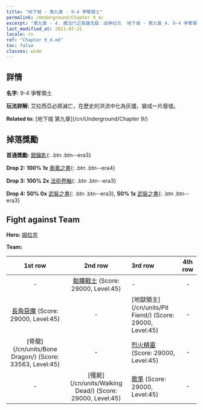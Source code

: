 ```yaml
---
title: "地下城 - 第九章 - 9-4 爭奪領土"
permalink: /Underground/Chapter 9_4/
excerpt: "第九章 - 4. 魔法门之英雄无敌：战争纪元  地下城 - 第九章_4. 9-4 爭奪領土"
last_modified_at: 2021-07-21
locale: cn
ref: "Chapter 9_4.md"
toc: false
classes: wide
---
```


## 詳情

 **名字:** 9-4 爭奪領土

 **玩法詳解:**       艾拉西亞必將滅亡，在歷史的洪流中化為灰燼，變成一片廢墟。

 **Related to:** [地下城 第九章](/cn/Underground/Chapter 9/)

## 掉落獎勵

 **首通獎勵:** [銀鑰匙](/cn/Items/con_693/){: .btn .btn--era3}

 **Drop 2:** **100% 1x** [奧義之書](/cn/Items/mat_39/){: .btn .btn--era4}

 **Drop 3:** **100% 2x** [法術卷軸](/cn/Items/con_694/){: .btn .btn--era3}

 **Drop 4:** **50% 0x** [武裝之書](/cn/Items/mat_32/){: .btn .btn--era3}, **50% 1x** [武裝之書](/cn/Items/mat_32/){: .btn .btn--era3}


## Fight against Team
 **Hero:** [姆拉克](/cn/heroes/Mullich/)

 **Team:**


  | 1st row | 2nd row | 3rd row | 4th row |
  |:----:|:----:|:----|:----:|
  | - | [骷髏戰士](/cn/units/Skeleton/) (Score: 29000, Level:45)  | - | - |
  | [長角惡魔](/cn/units/Demon/) (Score: 29000, Level:45)  | - | [地獄領主](/cn/units/Pit Fiend/) (Score: 29000, Level:45)  | - |
  | [骨龍](/cn/units/Bone Dragon/) (Score: 33563, Level:45)  | - | [烈火精靈](/cn/units/Efreeti/) (Score: 29000, Level:45)  | - |
  | - | [殭屍](/cn/units/Walking Dead/) (Score: 29000, Level:45)  | [歌革](/cn/units/Gog/) (Score: 29000, Level:45)  | - |


